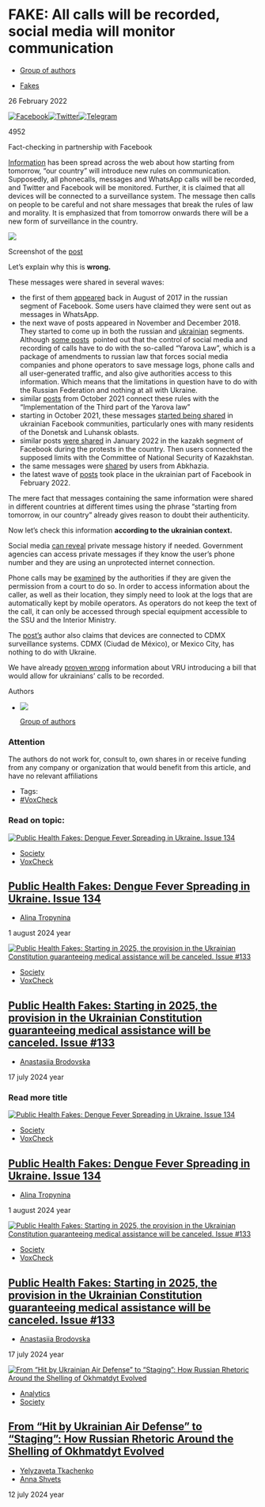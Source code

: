 FAKE: All calls will be recorded, social media will monitor communication
=========================================================================

*   [Group of authors](https://voxukraine.org/en/authors/group-of-authors)

*   [Fakes](https://voxukraine.org/en/category/voxukraine-informs)

26 February 2022

[![Facebook](//voxukraine.org/wp-content/uploads/2020/08/facebook.svg)](/#facebook "Facebook")[![Twitter](//voxukraine.org/wp-content/uploads/2020/08/twitter.svg)](/#twitter "Twitter")[![Telegram](//voxukraine.org/wp-content/uploads/2020/08/telegram.svg)](/#telegram "Telegram")

4952

Fact-checking in partnership with Facebook

[Information](https://www.facebook.com/permalink.php?story_fbid=472824374329674&id=100048063461008) has been spread across the web about how starting from tomorrow, “our country” will introduce new rules on communication. Supposedly, all phonecalls, messages and WhatsApp calls will be recorded, and Twitter and Facebook will be monitored. Further, it is claimed that all devices will be connected to a surveillance system. The message then calls on people to be careful and not share messages that break the rules of law and morality. It is emphasized that from tomorrow onwards there will be a new form of surveillance in the country.

[![](https://voxukraine.org/wp-content/uploads/2022/02/Usi-telefonni-rozmovy-zapysuvatymut.png)](https://voxukraine.org/wp-content/uploads/2022/02/Usi-telefonni-rozmovy-zapysuvatymut.png)

Screenshot of the [post](https://www.facebook.com/permalink.php?story_fbid=472824374329674&id=100048063461008)

Let’s explain why this is **wrong.**

These messages were shared in several waves:

*   the first of them [appeared](https://www.facebook.com/boris.fogelson/posts/1397092153739053) back in August of 2017 in the russian segment of Facebook. Some users have claimed they were sent out as messages in WhatsApp.
*   the next wave of posts appeared in November and December 2018. They started to come up in both the russian and [ukrainian](https://www.facebook.com/viktor.dygas/posts/2051765991583024) segments. Although [some posts](https://www.facebook.com/sergey.butin.1/posts/1950261148400202)  pointed out that the control of social media and recording of calls have to do with the so-called “Yarova Law”, which is a package of amendments to russian law that forces social media companies and phone operators to save message logs, phone calls and all user-generated traffic, and also give authorities access to this information. Which means that the limitations in question have to do with the Russian Federation and nothing at all with Ukraine.
*   similar [posts](https://www.facebook.com/groups/329775070800184/posts/1263110244133324/) from October 2021 connect these rules with the “Implementation of the Third part of the Yarova law” 
*   starting in October 2021, these messages [started being shared](https://www.facebook.com/permalink.php?story_fbid=340933384495865&id=100057376183187) in ukrainian Facebook communities, particularly ones with many residents of the Donetsk and Luhansk oblasts. 
*   similar posts [were shared](https://www.facebook.com/photo?fbid=1115130699314134&set=basw.AbrBhFDAr70yFK9tZaP1qfZDY_yAHG30mmM6wy0i5Z5TuvSiAvfFNcZNUYYX7DDPZDQsIggDg3rjFRfiHItMONRFrkrpraYISb-0ZGMogy2d22uo_BTHTDwSop1AIlKxtul6KD9SNBOmPrMJPXJTyPd21gwgtpundnq1QTysUwRapFg16Ba_spbCgI6dcjqLz5zjR37qqwjNHSs_mdHYIzL2ZyxIhiOgJz1nTqd71wXOZA&opaqueCursor=AbqjvZnDPVJuL-G9Ona__rMpzm-JbK_JMoKS8urE6BHDHtGR_eDGN1qgNc5b2RNBXNeMeF3bgNsFY53huMStL1Kr4mq-o_bAHiRXFNHI0E0SHqoq-rLducIINlkUWKqHn8SNGc3PpYnRlYVipSy9JUji_eP6G8hi7P3peJ63WAT0U1H5m8YFxevKKSfeXZC6T7u8VKPeKz87QRDsifBEOt62W3inavWdgg85vWnvFfsesHCMszsVZawngtGghhjoKhPlywo7ttPAsdPhCGz2a0FinyOLQZSoruI-BmJSWQkZE1WeeqnIGyd0hM05O-dgoODvnUZoxL07jLUDfFNkeepQTq7DWQj6L6knD6PNn8aCvZeQq7SpVKd3k4sHFTsz6rPlkIEKWs_Oxe5lDdzNQbmm_lt8HJqTrjo6WzWtQoTGUOUuUn_EVyMJwubjzPP2pY1-AdCxSR6RghWWK_RmaV2FogSEUeJfuFT21_WtbK3M67SPRthlFvl_-22poOTaGcFtM3LHgzMHp9LuZBQ2MDt1q5q330g4_zZ94c9zKpZBbHWUNA-La5bO28nnM0ju1w56VEAH9B8uOFcA2slFEYisORfxLhw0Zolm08lEudgQ8ZGVMZasZnDFuLtHkV1oH3Nmxts9BJXsAxBjRa1M2ZY4uHTs1e1V2nl5PyE5CFFYUsIGuQ0Hh0-gLX270EI7dXifVX6JvDpFJwl6vnbLFZ4wFrZZRwil5GTs1jDsbCSR7ud1C_pif0y7vjuwM0PfUYodJNXrnhwOLuNAulR1XipMG9_TU80B5qZWWPeX6PMX130IZrZjGDHXC7DUlen4agY32cwbTPEj4ZjmXc4ipTxz) in January 2022 in the kazakh segment of Facebook during the protests in the country. Then users connected the supposed limits with the Committee of National Security of Kazakhstan. 
*   the same messages were [shared](https://www.facebook.com/boris.zakaryan/posts/3152146651719600) by users from Abkhazia.
*   the latest wave of [posts](https://www.facebook.com/alla.zubkova.54/posts/1156635145139749) took place in the ukrainian part of Facebook in February 2022. 

The mere fact that messages containing the same information were shared in different countries at different times using the phrase “starting from tomorrow, in our country” already gives reason to doubt their authenticity.

Now let’s check this information **according to the ukrainian context.**

Social media [can reveal](https://ms.detector.media/kiberbezpeka/post/16325/2016-03-28-khto-mozhe-chytaty-povidomlennya-u-viber-ta-whatsapp/) private message history if needed. Government agencies can access private messages if they know the user’s phone number and they are using an unprotected internet connection.

Phone calls may be [examined](https://www.bbc.com/ukrainian/features-45912646) by the authorities if they are given the permission from a court to do so. In order to access information about the caller, as well as their location, they simply need to look at the logs that are automatically kept by mobile operators. As operators do not keep the text of the call, it can only be accessed through special equipment accessible to the SSU and the Interior Ministry.

The [post’s](https://www.facebook.com/permalink.php?story_fbid=472824374329674&id=100048063461008) author also claims that devices are connected to CDMX surveillance systems. CDMX (Ciudad de México), or Mexico City, has nothing to do with Ukraine.

We have already [proven wrong](https://voxukraine.org/manipulyatsiya-vru-rozglyadaye-zakonoproyekt-yakyj-dozvolyt-vidklyuchaty-telefony/) information about VRU introducing a bill that would allow for ukrainians’ calls to be recorded.

Authors

*   ![](https://voxukraine.org/wp-content/uploads/2017/04/voxukraine-logo-eng.png)
    
    [Group of authors](https://voxukraine.org/en/authors/group-of-authors)
    

### Attention

The authors do not work for, consult to, own shares in or receive funding from any company or organization that would benefit from this article, and have no relevant affiliations

*   Tags:
*   [#VoxCheck](https://voxukraine.org/en/tag/voxcheck-en "VoxCheck")

### Read on topic:

[![Public Health Fakes: Dengue Fever Spreading in Ukraine. Issue 134](https://voxukraine.org/wp-content/uploads/2024/07/mathurin-napoly-matnapo-kQrBavaF-Fk-unsplash.jpg)](https://voxukraine.org/en/public-health-fakes-dengue-fever-spreading-in-ukraine-issue-134 "Public Health Fakes: Dengue Fever Spreading in Ukraine. Issue 134")

*   [Society](https://voxukraine.org/en/category/society-en)
*   [VoxCheck](https://voxukraine.org/en/category/voxcheck)

[Public Health Fakes: Dengue Fever Spreading in Ukraine. Issue 134](https://voxukraine.org/en/public-health-fakes-dengue-fever-spreading-in-ukraine-issue-134)
--------------------------------------------------------------------------------------------------------------------------------------------------------------

*   [Alina Tropynina](https://voxukraine.org/en/authors/alina-tropynina-2)

1 august 2024 year

[![Public Health Fakes: Starting in 2025, the provision in the Ukrainian Constitution guaranteeing medical assistance will be canceled. Issue #133](https://voxukraine.org/wp-content/uploads/2024/07/sj-objio-K2Eb0BV4Jgk-unsplash.jpg)](https://voxukraine.org/en/public-health-fakes-starting-in-2025-the-provision-in-the-ukrainian-constitution-guaranteeing-medical-assistance-will-be-canceled-issue-133 "Public Health Fakes: Starting in 2025, the provision in the Ukrainian Constitution guaranteeing medical assistance will be canceled. Issue #133")

*   [Society](https://voxukraine.org/en/category/society-en)
*   [VoxCheck](https://voxukraine.org/en/category/voxcheck)

[Public Health Fakes: Starting in 2025, the provision in the Ukrainian Constitution guaranteeing medical assistance will be canceled. Issue #133](https://voxukraine.org/en/public-health-fakes-starting-in-2025-the-provision-in-the-ukrainian-constitution-guaranteeing-medical-assistance-will-be-canceled-issue-133)
------------------------------------------------------------------------------------------------------------------------------------------------------------------------------------------------------------------------------------------------------------------------------------------------------------------------

*   [Anastasiia Brodovska](https://voxukraine.org/en/authors/anastasiia-brodovska)

17 july 2024 year

### Read more title

[![Public Health Fakes: Dengue Fever Spreading in Ukraine. Issue 134](https://voxukraine.org/wp-content/uploads/2024/07/mathurin-napoly-matnapo-kQrBavaF-Fk-unsplash.jpg)](https://voxukraine.org/en/public-health-fakes-dengue-fever-spreading-in-ukraine-issue-134 "Public Health Fakes: Dengue Fever Spreading in Ukraine. Issue 134")

*   [Society](https://voxukraine.org/en/category/society-en)
*   [VoxCheck](https://voxukraine.org/en/category/voxcheck)

[Public Health Fakes: Dengue Fever Spreading in Ukraine. Issue 134](https://voxukraine.org/en/public-health-fakes-dengue-fever-spreading-in-ukraine-issue-134)
--------------------------------------------------------------------------------------------------------------------------------------------------------------

*   [Alina Tropynina](https://voxukraine.org/en/authors/alina-tropynina-2)

1 august 2024 year

[![Public Health Fakes: Starting in 2025, the provision in the Ukrainian Constitution guaranteeing medical assistance will be canceled. Issue #133](https://voxukraine.org/wp-content/uploads/2024/07/sj-objio-K2Eb0BV4Jgk-unsplash.jpg)](https://voxukraine.org/en/public-health-fakes-starting-in-2025-the-provision-in-the-ukrainian-constitution-guaranteeing-medical-assistance-will-be-canceled-issue-133 "Public Health Fakes: Starting in 2025, the provision in the Ukrainian Constitution guaranteeing medical assistance will be canceled. Issue #133")

*   [Society](https://voxukraine.org/en/category/society-en)
*   [VoxCheck](https://voxukraine.org/en/category/voxcheck)

[Public Health Fakes: Starting in 2025, the provision in the Ukrainian Constitution guaranteeing medical assistance will be canceled. Issue #133](https://voxukraine.org/en/public-health-fakes-starting-in-2025-the-provision-in-the-ukrainian-constitution-guaranteeing-medical-assistance-will-be-canceled-issue-133)
------------------------------------------------------------------------------------------------------------------------------------------------------------------------------------------------------------------------------------------------------------------------------------------------------------------------

*   [Anastasiia Brodovska](https://voxukraine.org/en/authors/anastasiia-brodovska)

17 july 2024 year

[![From “Hit by Ukrainian Air Defense” to “Staging”: How Russian Rhetoric Around the Shelling of Okhmatdyt Evolved](https://voxukraine.org/wp-content/uploads/2024/07/ohmatdyt-1.jpg)](https://voxukraine.org/en/from-hit-by-ukrainian-air-defense-to-staging-how-russian-rhetoric-around-the-shelling-of-okhmatdyt-evolved "From “Hit by Ukrainian Air Defense” to “Staging”: How Russian Rhetoric Around the Shelling of Okhmatdyt Evolved")

*   [Analytics](https://voxukraine.org/en/category/analytics)
*   [Society](https://voxukraine.org/en/category/society-en)

[From “Hit by Ukrainian Air Defense” to “Staging”: How Russian Rhetoric Around the Shelling of Okhmatdyt Evolved](https://voxukraine.org/en/from-hit-by-ukrainian-air-defense-to-staging-how-russian-rhetoric-around-the-shelling-of-okhmatdyt-evolved)
-------------------------------------------------------------------------------------------------------------------------------------------------------------------------------------------------------------------------------------------------------

*   [Yelyzaveta Tkachenko](https://voxukraine.org/en/authors/yelyzaveta-tkachenko-2)
*   [Anna Shvets](https://voxukraine.org/en/authors/anna-shvets-2)

12 july 2024 year